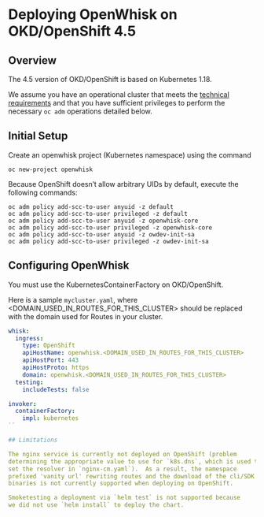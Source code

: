 <!--
#
# Licensed to the Apache Software Foundation (ASF) under one or more
# contributor license agreements.  See the NOTICE file distributed with
# this work for additional information regarding copyright ownership.
# The ASF licenses this file to You under the Apache License, Version 2.0
# (the "License"); you may not use this file except in compliance with
# the License.  You may obtain a copy of the License at
#
#     http://www.apache.org/licenses/LICENSE-2.0
#
# Unless required by applicable law or agreed to in writing, software
# distributed under the License is distributed on an "AS IS" BASIS,
# WITHOUT WARRANTIES OR CONDITIONS OF ANY KIND, either express or implied.
# See the License for the specific language governing permissions and
# limitations under the License.
#
-->

# Deploying OpenWhisk on OKD/OpenShift 4.5

## Overview

The 4.5 version of OKD/OpenShift is based on Kubernetes 1.18.

We assume you have an operational cluster that meets the
[technical requirements](okd-technical-requirements.md) and that you
have sufficient privileges to perform the necessary `oc adm`
operations detailed below.

## Initial Setup

Create an openwhisk project (Kubernetes namespace) using the command
```shell
oc new-project openwhisk
```

Because OpenShift doesn’t allow arbitrary UIDs by default, execute the following commands:
```shell
oc adm policy add-scc-to-user anyuid -z default
oc adm policy add-scc-to-user privileged -z default
oc adm policy add-scc-to-user anyuid -z openwhisk-core
oc adm policy add-scc-to-user privileged -z openwhisk-core
oc adm policy add-scc-to-user anyuid -z owdev-init-sa
oc adm policy add-scc-to-user privileged -z owdev-init-sa
```

## Configuring OpenWhisk

You must use the KubernetesContainerFactory on OKD/OpenShift.

Here is a sample `mycluster.yaml`, where <DOMAIN_USED_IN_ROUTES_FOR_THIS_CLUSTER>
should be replaced with the domain used for Routes in your cluster.
```yaml
whisk:
  ingress:
    type: OpenShift
    apiHostName: openwhisk.<DOMAIN_USED_IN_ROUTES_FOR_THIS_CLUSTER>
    apiHostPort: 443
    apiHostProto: https
    domain: openwhisk.<DOMAIN_USED_IN_ROUTES_FOR_THIS_CLUSTER>
  testing:
    includeTests: false

invoker:
  containerFactory:
    impl: kubernetes
``

## Limitations

The nginx service is currently not deployed on OpenShift (problem
determining the appropriate value to use for `k8s.dns`, which is used to
set the resolver in `nginx-cm.yaml`).  As a result, the namespace
prefixed 'vanity url' rewriting routes and the download of the cli/SDK
binaries is not currently supported when deploying on OpenShift.

Smoketesting a deployment via `helm test` is not supported because
we did not use `helm install` to deploy the chart.
